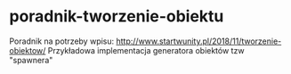 # poradnik-tworzenie-obiektu
Poradnik na potrzeby wpisu:  http://www.startwunity.pl/2018/11/tworzenie-obiektow/
Przykładowa implementacja generatora obiektów tzw "spawnera"
